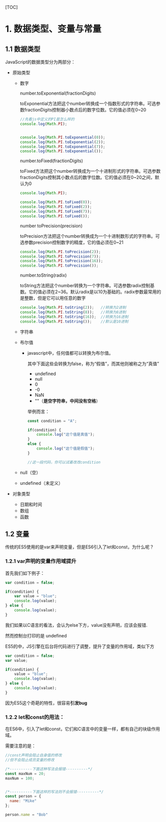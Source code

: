 [TOC]



# 1. 数据类型、变量与常量

## 1.1 数据类型

JavaScript的数据类型分为两部分：

* 原始类型

  * 数字

    number.toExponential(fractionDigits)

    toExponential方法把这个number转换成一个指数形式的字符串。可选参数fractionDigits控制器小数点后的数字位数。它的值必须在0~20

    ```javascript
    //先看js中定义的PI是怎么样的
    console.log(Math.PI);
    
    
    console.log(Math.PI.toExponential(0));
    console.log(Math.PI.toExponential(2));
    console.log(Math.PI.toExponential(7));
    console.log(Math.PI.toExponential());
    ```

    number.toFixed(fractionDigits)

    toFixed方法把这个number转换成为一个十进制形式的字符串。可选参数fractionDigits控制其小数点后的数字位数。它的值必须在0~20之间，默认为0

    ```javascript
    console.log(Math.PI);
    
    console.log(Math.PI.toFixed(0));
    console.log(Math.PI.toFixed(2));
    console.log(Math.PI.toFixed(7));
    console.log(Math.PI.toFixed());
    ```

    number toPrecision(precision)

    toPrecision方法把这个number转换成为一个十进制数形式的字符串。可选参数precision控制数字的精度，它的值必须在0~21

    ```javascript
    console.log(Math.PI.toPrecision(2));
    console.log(Math.PI.toPrecision(7));
    console.log(Math.PI.toPrecision(16));
    console.log(Math.PI.toPrecision());
    ```

    number.toString(radix)

    toString方法把这个number转换为一个字符串。可选参数radix控制基数。它的值必须在2~36。默认radix是以10为基础的。radix参数最常用的是整数，但是它可以用任意的数字

    ```javascript
    console.log(Math.PI.toString(2));   //转换为2进制
    console.log(Math.PI.toString(8));   //转换为8进制
    console.log(Math.PI.toString(16));  //转换为16进制
    console.log(Math.PI.toString());    //默认是10进制
    ```

  * 字符串

  * 布尔值

    * javascript中，任何值都可以转换为布尔值。

      其中下面这些会转换为false，称为“假值”，而其他则被称之为“真值”

      * undefined
      * null
      * 0
      * -0
      * NaN
      * ""（**是空字符串，中间没有空格**）

      举例而言：

      ```javascript
      const condition = "A";
      
      if(condition) {
          console.log("这个值是真值");
      }
      else {
          console.log("这个值是假值");
      }
      
      //这一段代码，你可以试着改改condition
      ```

      

  * null（空）

  * undefined（未定义）

* 对象类型

  * 日期和时间
  * 数组
  * 函数



## 1.2 变量

传统的ES5使用的是var来声明变量，但是ES6引入了let和const，为什么呢？

### 1.2.1 var声明的变量作用域提升

首先我们如下例子：

```javascript
var condition = false;

if(condition) {
    var value = "blue";
    console.log(value);
} else {
    console.log(value);
}
```

我们如果以C语言的看法，会认为else下方，value没有声明，应该会报错.

然而控制台打印的是 undefined



ES5的中，JS引擎在后台将代码进行了调整，提升了变量的作用域，类似下方

```javascript
var condition = false;
var value;

if(condition) {
    value = "blue";
    console.log(value);
} else {
    console.log(value);
}
```

因为ES5这个奇葩的特性，很容易**引发bug**

### 1.2.2 let和const的用法：

在ES6中，引入了let和const，它们和C语言中的变量一样，都有自己的块级作用域。

需要注意的是：

```javascript
//const声明会阻止自身值的修改
//但不会阻止成员变量的修改

/*----------下面这种写法会报错----------*/
const maxNum = 20;
maxNum = 100;


/*----------下面这样的写法则不会报错----------*/
const person = {
  name: "Mike"
};

person.name = "Bob"
```



